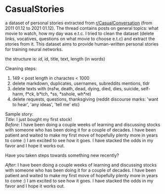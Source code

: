 # CasualStories
a dataset of personal stories extracted from [r/CasualConversation](https://www.reddit.com/r/CasualConversation/) (from 2011 01.12 to 2021 01.12).
The thread contains posts on general topics: what movie to watch, how my day was e.t.c. I tried to clean the dataset (delete links, vocatives, questions on what movie to choose e.t.c) and extract the stories from it.
This dataset aims to provide human-written personal stories for training neural networks.

the structure is: _id_, id, title, text, length (in words)

Cleaning steps:
1) 149 < post length in charactes < 1000
2) delete markdown, duplicates, usernames, subreddits mentions, tldr
3) delete texts with (nsfw, death, dead, dying, died, dies, suicide, self-harm, f\*ck, b\*tch, \*ss, \*sshole, wh\*re)
4) delete requests, questions, thanksgiving (reddit discourse marks: 'want to hear', 'any ideas', 'tell me' etc)

Sample story:<br>
_Title_: I just bought my first stock!<br>
_Before_: I have been doing a couple weeks of learning and discussing stocks with someone who has been doing it for a couple of decades. I have been patient and waited to make my first move of hopefully plenty more in years to come :) I am excited to see how it goes. I have stacked the odds in my favor and I hope it works out. 

Have you taken steps towards something new recently?

_After_: I have been doing a couple weeks of learning and discussing stocks with someone who has been doing it for a couple of decades. I have been patient and waited to make my first move of hopefully plenty more in years to come :) I am excited to see how it goes. I have stacked the odds in my favor and I hope it works out.



